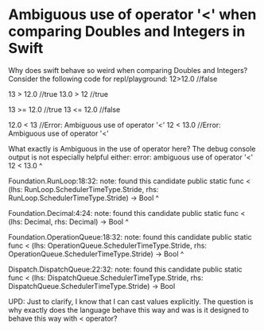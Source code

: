 
# Ambiguous use of operator '<' when comparing Doubles and Integers in Swift

Why does swift behave so weird when comparing Doubles and Integers?
Consider the following code for repl/playground:
12>12.0        //false 

13 > 12.0        //true
13.0 > 12        //true

13 >= 12.0        //true
13 <= 12.0        //false

12.0 < 13        //Error: Ambiguous  use of operator '<'
12 < 13.0       //Error: Ambiguous  use of operator '<'

What exactly is Ambiguous in the use of operator here?
The debug console output is not especially helpful either:
error: ambiguous use of operator '<'
12 < 13.0
   ^

Foundation.RunLoop:18:32: note: found this candidate
            public static func < (lhs: RunLoop.SchedulerTimeType.Stride, rhs: RunLoop.SchedulerTimeType.Stride) -> Bool
                               ^

Foundation.Decimal:4:24: note: found this candidate
    public static func < (lhs: Decimal, rhs: Decimal) -> Bool
                       ^

Foundation.OperationQueue:18:32: note: found this candidate
            public static func < (lhs: OperationQueue.SchedulerTimeType.Stride, rhs: OperationQueue.SchedulerTimeType.Stride) -> Bool
                               ^

Dispatch.DispatchQueue:22:32: note: found this candidate
            public static func < (lhs: DispatchQueue.SchedulerTimeType.Stride, rhs: DispatchQueue.SchedulerTimeType.Stride) -> Bool


UPD: Just to clarify, I know that I can cast values explicitly.
The question is why exactly does the language behave this way and was is it designed to behave this way with < operator?

        